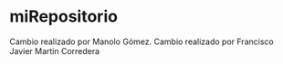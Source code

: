 # miRepositorio
Cambio realizado por Manolo Gómez.
Cambio realizado por Francisco Javier Martin Corredera
